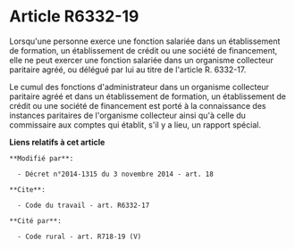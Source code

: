 # Article R6332-19

Lorsqu'une personne exerce une fonction salariée dans un établissement de formation, un établissement de crédit ou une
société de financement, elle ne peut exercer une fonction salariée dans un organisme collecteur paritaire agréé, ou délégué
par lui au titre de l'article R. 6332-17. 

Le cumul des fonctions d'administrateur dans un organisme collecteur paritaire agréé et dans un établissement de formation,
un établissement de crédit ou une société de financement est porté à la connaissance des instances paritaires de l'organisme
collecteur ainsi qu'à celle du commissaire aux comptes qui établit, s'il y a lieu, un rapport spécial.

**Liens relatifs à cet article**

	**Modifié par**:

	  - Décret n°2014-1315 du 3 novembre 2014 - art. 18

	**Cite**:

	  - Code du travail - art. R6332-17

	**Cité par**:

	  - Code rural - art. R718-19 (V)
